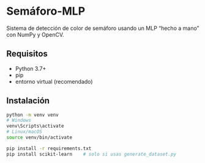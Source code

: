 # Semáforo-MLP

Sistema de detección de color de semáforo usando un MLP “hecho a mano” con NumPy y OpenCV.

## Requisitos

- Python 3.7+
- pip
- entorno virtual (recomendado)

## Instalación

```bash
python -m venv venv
# Windows
venv\Scripts\activate
# Linux/macOS
source venv/bin/activate

pip install -r requirements.txt
pip install scikit-learn    # solo si usas generate_dataset.py
